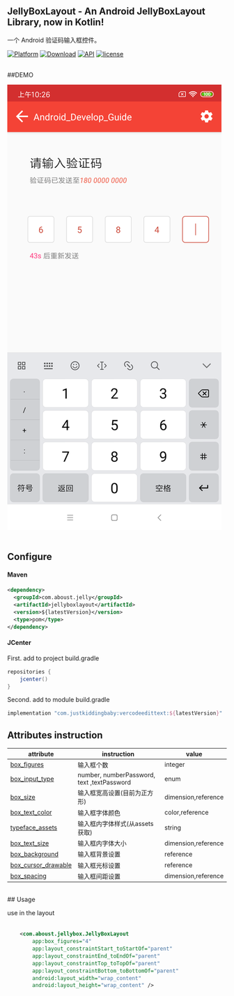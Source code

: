 ## JellyBoxLayout - An Android JellyBoxLayout Library, now in Kotlin!

一个 Android 验证码输入框控件。

[![Platform](https://img.shields.io/badge/platform-android-green.svg)](http://developer.android.com/index.html)
[![Download](https://api.bintray.com/packages/aboust/android/jellyboxlayout/images/download.svg)](https://bintray.com/aboust/android/jellyboxlayout/_latestVersion)
[![API](https://img.shields.io/badge/API-14%2B-orange.svg?style=flat)](https://img.shields.io/github/license/cyzaoj/JellyBoxLayout) 
[![license](https://img.shields.io/github/license/cyzaoj/JellyBoxLayout)](https://img.shields.io/github/license/cyzaoj/JellyBoxLayout) 


<BR>
##DEMO

![效果预览图](./screenshot/device-2020-06-09-102655.png)
<BR>
<BR>

## Configure

#### Maven
```xml
<dependency>
  <groupId>com.aboust.jelly</groupId>
  <artifactId>jellyboxlayout</artifactId>
  <version>${latestVersion}</version>
  <type>pom</type>
</dependency>
```

#### JCenter

First. add to project build.gradle

``` gradle
repositories {
    jcenter()
}
```

Second. add to module build.gradle

```gradle
implementation "com.justkiddingbaby:vercodeedittext:${latestVersion}"
```

## Attributes instruction
attribute|instruction|value
---|---|---
[box_figures](library/src/main/res/values/attrs.xml)|输入框个数|integer
[box_input_type](library/src/main/res/values/attrs.xml)|number, numberPassword, text ,textPassword|enum
[box_size](library/src/main/res/values/attrs.xml)|输入框宽高设置(目前为正方形)|dimension,reference
[box_text_color](library/src/main/res/values/attrs.xml)|输入框字体颜色|color,reference
[typeface_assets](library/src/main/res/values/attrs.xml)|输入框内字体样式(从assets获取)|string
[box_text_size](library/src/main/res/values/attrs.xml)|输入框内字体大小|dimension,reference
[box_background](library/src/main/res/values/attrs.xml)|输入框背景设置|reference
[box_cursor_drawable](library/src/main/res/values/attrs.xml)|输入框光标设置|reference
[box_spacing](library/src/main/res/values/attrs.xml)|输入框间距设置|dimension,reference

<BR>
## Usage

use in the layout


``` xml

    <com.aboust.jellybox.JellyBoxLayout
        app:box_figures="4"
        app:layout_constraintStart_toStartOf="parent"
        app:layout_constraintEnd_toEndOf="parent"
        app:layout_constraintTop_toTopOf="parent"
        app:layout_constraintBottom_toBottomOf="parent"
        android:layout_width="wrap_content"
        android:layout_height="wrap_content" />
        
```

